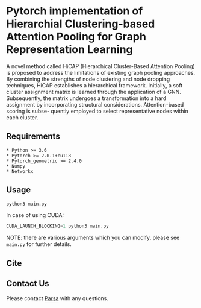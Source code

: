 
# Pytorch implementation of Hierarchial Clustering-based Attention Pooling for Graph Representation Learning

A novel method called HiCAP (Hierarchical Cluster-Based Attention Pooling) is proposed to address the limitations of existing graph pooling approaches. By combining the strengths of node clustering and node dropping techniques, HiCAP establishes a hierarchical framework. Initially, a soft cluster assignment matrix is learned through the application of a GNN. Subsequently, the matrix undergoes a transformation into a hard assignment by incorporating structural considerations. Attention-based scoring is subse- quently employed to select representative nodes within each cluster.

## Requirements

    * Python >= 3.6
    * Pytorch >= 2.0.1+cu118
    * Pytorch_geometric >= 2.4.0
    * Numpy
    * Networkx

## Usage

```Python
python3 main.py
```
In case of using CUDA:
```python
CUDA_LAUNCH_BLOCKING=1 python3 main.py
```
NOTE: there are various arguments which you can modify, please see ```main.py``` for further details.

## Cite


## Contact Us
Please contact [Parsa](mailto:p.haddadian@ut.ac.ir) with any questions.



